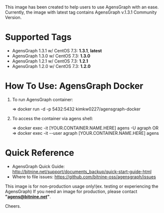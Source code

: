 This image has been created to help users to use AgensGraph with an ease.
Currently, the image with latest tag contains AgensGraph v.1.3.1 Community Version.

# Supported Tags
* AgensGraph 1.3.1 w/ CentOS 7.3: **1.3.1**, **latest**
* AgensGraph 1.3.0 w/ CentOS 7.3: **1.3.0**
* AgensGraph 1.2.1 w/ CentOS 7.3: **1.2.1**
* AgensGraph 1.2.0 w/ CentOS 7.3: **1.2.0**

# How To Use: AgensGraph Docker
1) To run AgensGraph container:  

   => docker run -d -p 5432:5432 kimkw0227/agensgraph-docker 

2) To access the container via agens shell: 

   => docker exec -it [YOUR.CONTAINER.NAME.HERE] agens -U agraph
     OR
   => docker exec -it --user agraph [YOUR.CONTAINER.NAME.HERE] agens

# Quick Reference
* AgensGraph Quick Guide: http://bitnine.net/support/documents_backup/quick-start-guide-html
* Where to file issues: https://github.com/bitnine-oss/agensgraph/issues

This image is for non-production usage only!(ex. testing or experiencing the AgensGraph)
If you need an image for production, please contact **"agens@bitnine.net"**.

Cheers.
